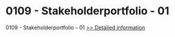 # 0109 - Stakeholderportfolio - 01
0109 - Stakeholderportfolio - 01
[>> Detailed information](https://secure.shareit.com/shareit/product.html?productid=300967317&affiliateid=200057808)